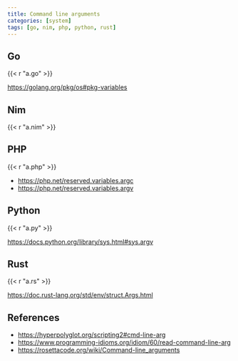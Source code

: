 ```yaml
---
title: Command line arguments
categories: [system]
tags: [go, nim, php, python, rust]
---
```


## Go

{{< r "a.go" >}}

<https://golang.org/pkg/os#pkg-variables>

## Nim

{{< r "a.nim" >}}

## PHP

{{< r "a.php" >}}

- <https://php.net/reserved.variables.argc>
- <https://php.net/reserved.variables.argv>

## Python

{{< r "a.py" >}}

<https://docs.python.org/library/sys.html#sys.argv>

## Rust

{{< r "a.rs" >}}

<https://doc.rust-lang.org/std/env/struct.Args.html>

## References

- <https://hyperpolyglot.org/scripting2#cmd-line-arg>
- <https://www.programming-idioms.org/idiom/60/read-command-line-arg>
- <https://rosettacode.org/wiki/Command-line_arguments>
